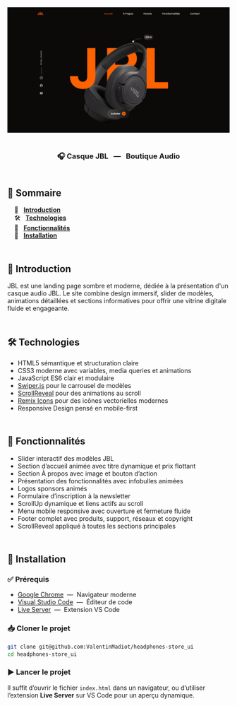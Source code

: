 <div align="center">  
    <a href="https://headphones-store-vm.netlify.app/" target="_blank">  
      <img src=".docs/preview.png" alt="Aperçu du projet">  
    </a>
    </br>  
    </br>  
  <h3 align="center">🎧 Casque JBL &nbsp; — &nbsp; Boutique Audio</h3>  
</div>

## <br /> 📌 Sommaire

&nbsp;&nbsp;&nbsp; 🎨 &nbsp; [**Introduction**](#introduction)<br />
&nbsp;&nbsp;&nbsp; 🛠️ &nbsp; [**Technologies**](#technologies)<br />
&nbsp;&nbsp;&nbsp; 🎯 &nbsp; [**Fonctionnalités**](#fonctionnalités)<br />
&nbsp;&nbsp;&nbsp; 🚀 &nbsp; [**Installation**](#installation)<br />

## <br /> <a name="introduction">🎨 Introduction</a>

JBL est une landing page sombre et moderne, dédiée à la présentation d'un casque audio JBL. Le site combine design immersif, slider de modèles, animations détaillées et sections informatives pour offrir une vitrine digitale fluide et engageante.

## <br /> <a name="technologies">🛠️ Technologies</a>

- HTML5 sémantique et structuration claire
- CSS3 moderne avec variables, media queries et animations
- JavaScript ES6 clair et modulaire
- [Swiper.js](https://swiperjs.com/) pour le carrousel de modèles
- [ScrollReveal](https://scrollrevealjs.org/) pour des animations au scroll
- [Remix Icons](https://remixicon.com/) pour des icônes vectorielles modernes
- Responsive Design pensé en mobile-first

## <br /> <a name="fonctionnalités">🎯 Fonctionnalités</a>

- Slider interactif des modèles JBL
- Section d’accueil animée avec titre dynamique et prix flottant
- Section À propos avec image et bouton d’action
- Présentation des fonctionnalités avec infobulles animées
- Logos sponsors animés
- Formulaire d’inscription à la newsletter
- ScrollUp dynamique et liens actifs au scroll
- Menu mobile responsive avec ouverture et fermeture fluide
- Footer complet avec produits, support, réseaux et copyright
- ScrollReveal appliqué à toutes les sections principales

## <br /> <a name="installation">🚀 Installation</a>

### ✅ Prérequis

- [Google Chrome](https://www.google.com/) &nbsp;—&nbsp; Navigateur moderne
- [Visual Studio Code](https://code.visualstudio.com/) &nbsp;—&nbsp; Éditeur de code
- [Live Server](https://marketplace.visualstudio.com/items?itemName=ritwickdey.LiveServer) &nbsp;—&nbsp; Extension VS Code

### 📥 Cloner le projet

```bash
git clone git@github.com:ValentinMadiot/headphones-store_ui
cd headphones-store_ui
```

### ▶️ Lancer le projet

Il suffit d’ouvrir le fichier `index.html` dans un navigateur, ou d’utiliser l’extension **Live Server** sur VS Code pour un aperçu dynamique.
